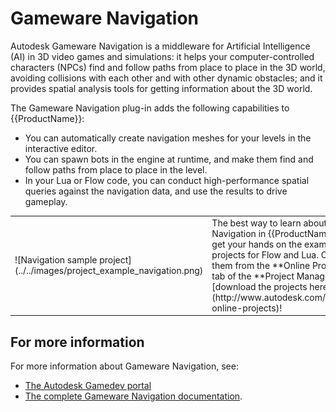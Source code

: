 # Gameware Navigation

Autodesk Gameware Navigation is a middleware for Artificial Intelligence (AI) in 3D video games and simulations: it helps your computer-controlled characters (NPCs) find and follow paths from place to place in the 3D world, avoiding collisions with each other and with other dynamic obstacles; and it provides spatial analysis tools for getting information about the 3D world.

The Gameware Navigation plug-in adds the following capabilities to {{ProductName}}:

*	You can automatically create navigation meshes for your levels in the interactive editor.
*	You can spawn bots in the engine at runtime, and make them find and follow paths from place to place in the level.
*	In your Lua or Flow code, you can conduct high-performance spatial queries against the navigation data, and use the results to drive gameplay.

<table class="not-ruled"><tr><td>
![Navigation sample project](../../images/project_example_navigation.png)
</td><td>
The best way to learn about Navigation in {{ProductName}} is to get your hands on the example projects for Flow and Lua. Open them from the **Online Projects** tab of the **Project Manager**, or [download the projects here](http://www.autodesk.com/stingray-online-projects)!
</td></tr></table>

## For more information

For more information about Gameware Navigation, see:

*	[The Autodesk Gamedev portal](http://gamedev.autodesk.com)
*	[The complete Gameware Navigation documentation](http://help.autodesk.com/view/GWNAV/2016/ENU/).
